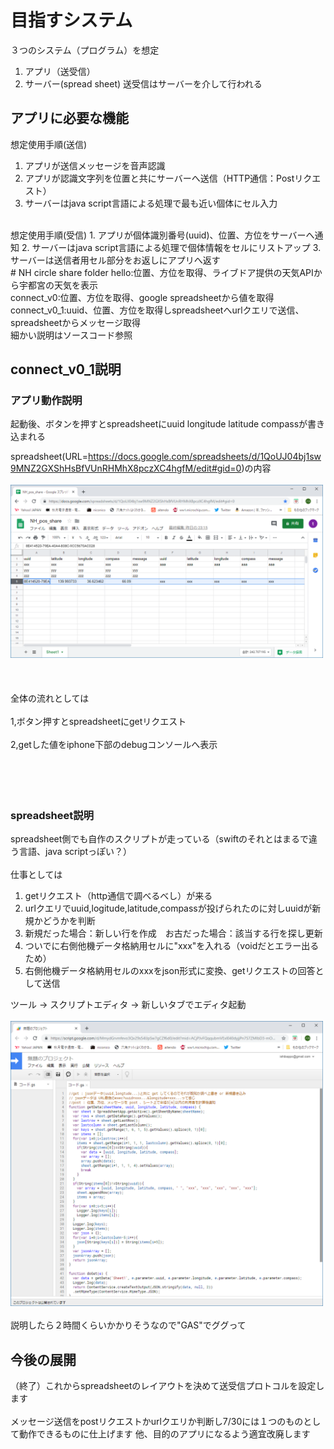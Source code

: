 # 目指すシステム
３つのシステム（プログラム）を想定<br>  
1. アプリ（送受信）
2. サーバー(spread sheet)
送受信はサーバーを介して行われる
## アプリに必要な機能
想定使用手順(送信)
1. アプリが送信メッセージを音声認識
2. アプリが認識文字列を位置と共にサーバーへ送信（HTTP通信：Postリクエスト）
3. サーバーはjava script言語による処理で最も近い個体にセル入力
<br>  
想定使用手順(受信)
1. アプリが個体識別番号(uuid)、位置、方位をサーバーへ通知
2. サーバーはjava script言語による処理で個体情報をセルにリストアップ
3. サーバーは送信者用セル部分をお返しにアプリへ返す
<br>  
# NH circle share folder
hello:位置、方位を取得、ライブドア提供の天気APIから宇都宮の天気を表示<br>  
connect_v0:位置、方位を取得、google spreadsheetから値を取得<br>  
connect_v0_1:uuid、位置、方位を取得しspreadsheetへurlクエリで送信、spreadsheetからメッセージ取得<br>  
細かい説明はソースコード参照

## connect_v0_1説明
### アプリ動作説明
 起動後、ボタンを押すとspreadsheetにuuid longitude latitude compassが書き込まれる<br>  
 
 spreadsheet(URL=https://docs.google.com/spreadsheets/d/1QoUJ04bj1sw9MNZ2GXShHsBfVUnRHMhX8pczXC4hgfM/edit#gid=0)の内容<br>  
 <img src="https://github.com/mono-baka/NH/blob/master/1.png" width="500"><br>  
 <br>  
 全体の流れとしては<br>  
 1,ボタン押すとspreadsheetにgetリクエスト<br>  
 2,getした値をiphone下部のdebugコンソールへ表示<br>  
 <br>  
 <br>  
### spreadsheet説明
spreadsheet側でも自作のスクリプトが走っている（swiftのそれとはまるで違う言語、java scriptっぽい？）<br>  
仕事としては<br>  
1. getリクエスト（http通信で調べるべし）が来る
2. urlクエリでuuid,logitude,latitude,compassが投げられたのに対しuuidが新規かどうかを判断
3. 新規だった場合：新しい行を作成　お古だった場合：該当する行を探し更新
4. ついでに右側他機データ格納用セルに"xxx"を入れる（voidだとエラー出るため）
5. 右側他機データ格納用セルのxxxをjson形式に変換、getリクエストの回答として送信

 ツール -> スクリプトエディタ -> 新しいタブでエディタ起動<br>  
 <img src="https://github.com/mono-baka/NH/blob/master/2.png" width="500">
 <br>  
 説明したら２時間くらいかかりそうなので"GAS"でググって

## 今後の展開
 （終了）これからspreadsheetのレイアウトを決めて送受信プロトコルを設定します<br>  
 メッセージ送信をpostリクエストかurlクエリか判断し7/30には１つのものとして動作できるものに仕上げます
 他、目的のアプリになるよう適宜改廃します
